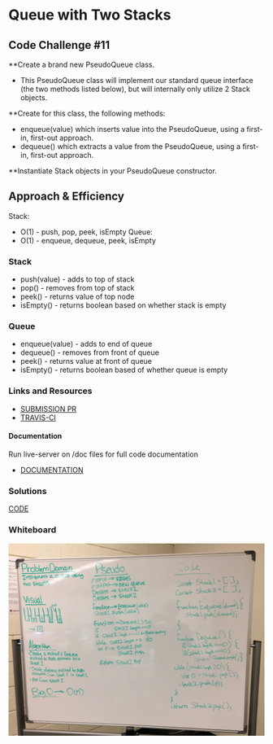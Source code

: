 # Queue with Two Stacks

## Code Challenge #11

**Create a brand new PseudoQueue class.
- This PseudoQueue class will implement our standard queue interface (the two methods listed below), but will internally only utilize 2 Stack objects. 

**Create for this class, the following methods:
- enqueue(value) which inserts value into the PseudoQueue, using a first-in, first-out approach.
- dequeue() which extracts a value from the PseudoQueue, using a first-in, first-out approach.

**Instantiate Stack objects in your PseudoQueue constructor.

## Approach & Efficiency

Stack: 
  * O(1) - push, pop, peek, isEmpty
Queue: 
  * O(1) - enqueue, dequeue, peek, isEmpty

### Stack
* push(value) - adds to top of stack
* pop() - removes from top of stack
* peek() - returns value of top node
* isEmpty() - returns boolean based on whether stack is empty

### Queue
* enqueue(value) - adds to end of queue
* dequeue() - removes from front of queue
* peek() - returns value at front of queue
* isEmpty() - returns boolean based of whether queue is empty

### Links and Resources
* [SUBMISSION PR](https://github.com/LindsayPeltier-401-advanced-javascript/data-structures-and-algorithms-401/pull/22)
* [TRAVIS-CI]()

#### Documentation
Run live-server on /doc files for full code documentation
* [DOCUMENTATION](/Users/lpeltier/DevStation/devstation/401/data-structures-and-algorithms-401/docs/stacksAndQueues_stacks-and-queues.js.html)

### Solutions

[CODE](./queue-with-stacks.js)

### Whiteboard

![whiteboard](../../../assets/queue2stacks.JPG)